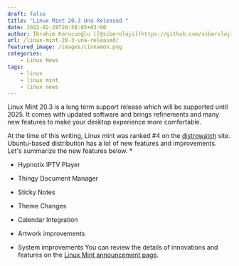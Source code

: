 ```yaml
---
draft: false
title: "Linux Mint 20.3 Una Released "
date: 2022-02-28T20:58:03+03:00
author: İbrahim Korucuoğlu ([@siberoloji](https://github.com/siberoloji))
url: /linux-mint-20-3-una-released/
featured_image: /images/cinnamon.png
categories:
    - Linux News
tags:
    - linux
    - linux mint
    - linux news
---
```

Linux Mint 20.3 is a long term support release which will be supported until 2025. It comes with updated software and brings refinements and many new features to make your desktop experience more comfortable.

At the time of this writing, Linux mint was ranked #4 on the <a href="https://distrowatch.com/" target="_blank" rel="noreferrer noopener">distrowatch</a> site. Ubuntu-based distribution has a lot of new features and improvements. Let's summarize the new features below.
* 
* Hypnotix IPTV Player

* Thingy Document Manager

* Sticky Notes

* Theme Changes

* Calendar Integration

* Artwork improvements

* System improvements
You can review the details of innovations and features on the <a href="https://www.linuxmint.com/rel_una_cinnamon_whatsnew.php" target="_blank" rel="noreferrer noopener">Linux Mint announcement page</a>.
